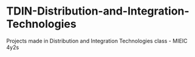 # TDIN-Distribution-and-Integration-Technologies
Projects made in Distribution and Integration Technologies class - MIEIC 4y2s 
